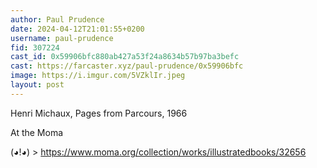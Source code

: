 ```yaml
---
author: Paul Prudence
date: 2024-04-12T21:01:55+0200
username: paul-prudence
fid: 307224
cast_id: 0x59906bfc880ab427a53f24a8634b57b97ba3befc
cast: https://farcaster.xyz/paul-prudence/0x59906bfc
image: https://i.imgur.com/5VZklIr.jpeg
layout: post
---
```


Henri Michaux,
Pages from Parcours, 1966

At the Moma

(◕!◕) > https://www.moma.org/collection/works/illustratedbooks/32656

<img src='https://i.imgur.com/5VZklIr.jpeg' alt='' referrerpolicy='no-referrer'/>
<img src='https://i.imgur.com/b1Yy784.jpeg' alt='' referrerpolicy='no-referrer'/>
